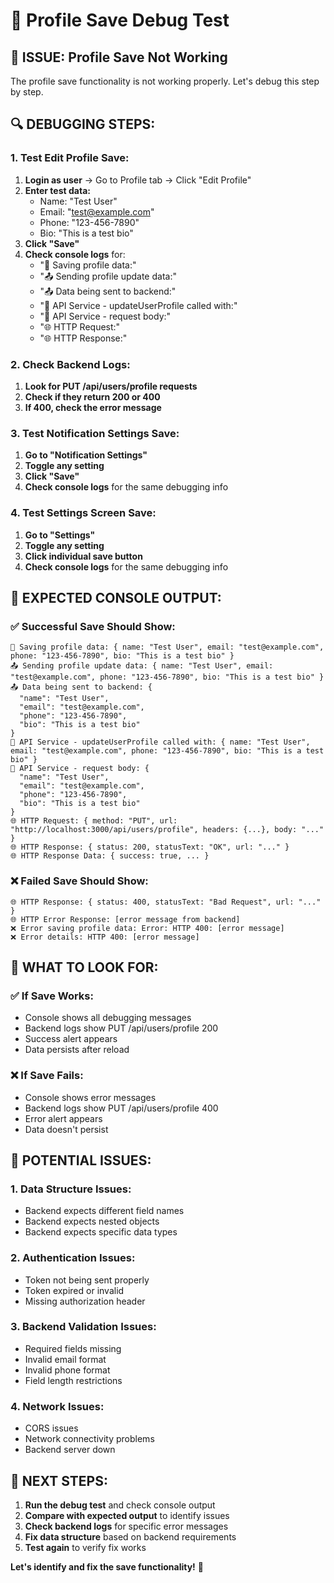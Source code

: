 # 🔧 Profile Save Debug Test

## 🚨 **ISSUE: Profile Save Not Working**

The profile save functionality is not working properly. Let's debug this step by step.

## 🔍 **DEBUGGING STEPS:**

### **1. Test Edit Profile Save:**
1. **Login as user** → Go to Profile tab → Click "Edit Profile"
2. **Enter test data:**
   - Name: "Test User"
   - Email: "test@example.com"
   - Phone: "123-456-7890"
   - Bio: "This is a test bio"
3. **Click "Save"**
4. **Check console logs** for:
   - "🔄 Saving profile data:"
   - "📤 Sending profile update data:"
   - "📤 Data being sent to backend:"
   - "🔧 API Service - updateUserProfile called with:"
   - "🔧 API Service - request body:"
   - "🌐 HTTP Request:"
   - "🌐 HTTP Response:"

### **2. Check Backend Logs:**
1. **Look for PUT /api/users/profile requests**
2. **Check if they return 200 or 400**
3. **If 400, check the error message**

### **3. Test Notification Settings Save:**
1. **Go to "Notification Settings"**
2. **Toggle any setting**
3. **Click "Save"**
4. **Check console logs** for the same debugging info

### **4. Test Settings Screen Save:**
1. **Go to "Settings"**
2. **Toggle any setting**
3. **Click individual save button**
4. **Check console logs** for the same debugging info

## 🔧 **EXPECTED CONSOLE OUTPUT:**

### **✅ Successful Save Should Show:**
```
🔄 Saving profile data: { name: "Test User", email: "test@example.com", phone: "123-456-7890", bio: "This is a test bio" }
📤 Sending profile update data: { name: "Test User", email: "test@example.com", phone: "123-456-7890", bio: "This is a test bio" }
📤 Data being sent to backend: {
  "name": "Test User",
  "email": "test@example.com",
  "phone": "123-456-7890",
  "bio": "This is a test bio"
}
🔧 API Service - updateUserProfile called with: { name: "Test User", email: "test@example.com", phone: "123-456-7890", bio: "This is a test bio" }
🔧 API Service - request body: {
  "name": "Test User",
  "email": "test@example.com",
  "phone": "123-456-7890",
  "bio": "This is a test bio"
}
🌐 HTTP Request: { method: "PUT", url: "http://localhost:3000/api/users/profile", headers: {...}, body: "..." }
🌐 HTTP Response: { status: 200, statusText: "OK", url: "..." }
🌐 HTTP Response Data: { success: true, ... }
```

### **❌ Failed Save Should Show:**
```
🌐 HTTP Response: { status: 400, statusText: "Bad Request", url: "..." }
🌐 HTTP Error Response: [error message from backend]
❌ Error saving profile data: Error: HTTP 400: [error message]
❌ Error details: HTTP 400: [error message]
```

## 🎯 **WHAT TO LOOK FOR:**

### **✅ If Save Works:**
- Console shows all debugging messages
- Backend logs show PUT /api/users/profile 200
- Success alert appears
- Data persists after reload

### **❌ If Save Fails:**
- Console shows error messages
- Backend logs show PUT /api/users/profile 400
- Error alert appears
- Data doesn't persist

## 🔧 **POTENTIAL ISSUES:**

### **1. Data Structure Issues:**
- Backend expects different field names
- Backend expects nested objects
- Backend expects specific data types

### **2. Authentication Issues:**
- Token not being sent properly
- Token expired or invalid
- Missing authorization header

### **3. Backend Validation Issues:**
- Required fields missing
- Invalid email format
- Invalid phone format
- Field length restrictions

### **4. Network Issues:**
- CORS issues
- Network connectivity problems
- Backend server down

## 🎯 **NEXT STEPS:**

1. **Run the debug test** and check console output
2. **Compare with expected output** to identify issues
3. **Check backend logs** for specific error messages
4. **Fix data structure** based on backend requirements
5. **Test again** to verify fix works

**Let's identify and fix the save functionality!** 🔧 